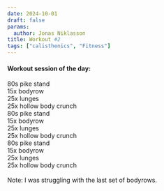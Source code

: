 ```yaml
---
date: 2024-10-01
draft: false
params:
  author: Jonas Niklasson
title: Workout #2
tags: ["calisthenics", "Fitness"]
---
```

<h4>Workout session of the day:</h4>
80s pike stand<br>
15x bodyrow <br>
25x lunges <br>
25x hollow body crunch<br>
80s pike stand<br>
15x bodyrow <br>
25x lunges<br>
25x hollow body crunch<br>
80s pike stand<br>
15x bodyrow<br>
25x lunges<br>
25x hollow body crunch<br><br>
Note: I was struggling with the last set of bodyrows.